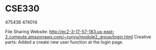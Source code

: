 # CSE330
475438
474014

File Sharing Website: http://ec2-3-17-57-183.us-east-2.compute.amazonaws.com/~runyu/module2_group/login.html
Creative parts: Added a create new user function at the login page.
